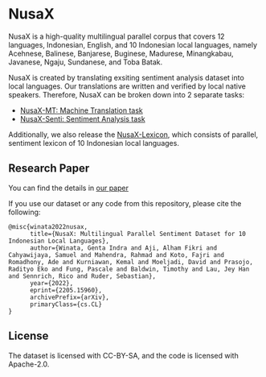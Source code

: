 # NusaX

NusaX is a high-quality  multilingual parallel corpus that covers 12 languages, Indonesian, English, and 10 Indonesian local languages, namely Acehnese, Balinese, Banjarese, Buginese, Madurese, Minangkabau, Javanese, Ngaju, Sundanese, and Toba Batak.

NusaX is created by translating exsiting sentiment analysis dataset into local languages.
Our translations are written and verified by local native speakers. Therefore, NusaX can be broken down into 2 separate tasks:

- [NusaX-MT: Machine Translation task](https://github.com/IndoNLP/nusax/tree/main/datasets/mt)
- [NusaX-Senti: Sentiment Analysis task](https://github.com/IndoNLP/nusax/tree/main/datasets/sentiment)

Additionally, we also release the [NusaX-Lexicon](https://github.com/IndoNLP/nusax/tree/main/datasets/lexicon), which consists of parallel, sentiment lexicon of 10 Indonesian local languages.

## Research Paper
You can find the details in [our paper](https://arxiv.org/pdf/2205.15960.pdf)

If you use our dataset or any code from this repository, please cite the following:
```
@misc{winata2022nusax,
      title={NusaX: Multilingual Parallel Sentiment Dataset for 10 Indonesian Local Languages}, 
      author={Winata, Genta Indra and Aji, Alham Fikri and Cahyawijaya, Samuel and Mahendra, Rahmad and Koto, Fajri and Romadhony, Ade and Kurniawan, Kemal and Moeljadi, David and Prasojo, Radityo Eko and Fung, Pascale and Baldwin, Timothy and Lau, Jey Han and Sennrich, Rico and Ruder, Sebastian},
      year={2022},
      eprint={2205.15960},
      archivePrefix={arXiv},
      primaryClass={cs.CL}
}
```

## License
The dataset is licensed with CC-BY-SA, and the code is licensed with Apache-2.0.
